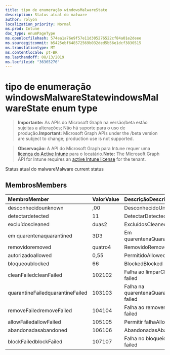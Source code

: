 ```yaml
---
title: tipo de enumeração windowsMalwareState
description: Status atual do malware
author: rolyon
localization_priority: Normal
ms.prod: Intune
doc_type: enumPageType
ms.openlocfilehash: 574ea1a76e9f57e11d305276522cf84a01e2deee
ms.sourcegitcommit: b5425ebf648572569b032ded5b56e1dcf3830515
ms.translationtype: MT
ms.contentlocale: pt-BR
ms.lasthandoff: 08/13/2019
ms.locfileid: "36365276"
---
```

# <a name="windowsmalwarestate-enum-type"></a><span data-ttu-id="59cba-103">tipo de enumeração windowsMalwareState</span><span class="sxs-lookup"><span data-stu-id="59cba-103">windowsMalwareState enum type</span></span>

> <span data-ttu-id="59cba-104">**Importante:** As APIs do Microsoft Graph na versão/beta estão sujeitas a alterações; Não há suporte para o uso de produção.</span><span class="sxs-lookup"><span data-stu-id="59cba-104">**Important:** Microsoft Graph APIs under the /beta version are subject to change; production use is not supported.</span></span>

> <span data-ttu-id="59cba-105">**Observação:** A API do Microsoft Graph para Intune requer uma [licença do Active Intune](https://go.microsoft.com/fwlink/?linkid=839381) para o locatário.</span><span class="sxs-lookup"><span data-stu-id="59cba-105">**Note:** The Microsoft Graph API for Intune requires an [active Intune license](https://go.microsoft.com/fwlink/?linkid=839381) for the tenant.</span></span>

<span data-ttu-id="59cba-106">Status atual do malware</span><span class="sxs-lookup"><span data-stu-id="59cba-106">Malware current status</span></span>

## <a name="members"></a><span data-ttu-id="59cba-107">Membros</span><span class="sxs-lookup"><span data-stu-id="59cba-107">Members</span></span>
|<span data-ttu-id="59cba-108">Membro</span><span class="sxs-lookup"><span data-stu-id="59cba-108">Member</span></span>|<span data-ttu-id="59cba-109">Valor</span><span class="sxs-lookup"><span data-stu-id="59cba-109">Value</span></span>|<span data-ttu-id="59cba-110">Descrição</span><span class="sxs-lookup"><span data-stu-id="59cba-110">Description</span></span>|
|:---|:---|:---|
|<span data-ttu-id="59cba-111">desconhecido</span><span class="sxs-lookup"><span data-stu-id="59cba-111">unknown</span></span>|<span data-ttu-id="59cba-112">,0</span><span class="sxs-lookup"><span data-stu-id="59cba-112">0</span></span>|<span data-ttu-id="59cba-113">Desconhecido</span><span class="sxs-lookup"><span data-stu-id="59cba-113">Unknown</span></span>|
|<span data-ttu-id="59cba-114">detectar</span><span class="sxs-lookup"><span data-stu-id="59cba-114">detected</span></span>|<span data-ttu-id="59cba-115">1</span><span class="sxs-lookup"><span data-stu-id="59cba-115">1</span></span>|<span data-ttu-id="59cba-116">Detectar</span><span class="sxs-lookup"><span data-stu-id="59cba-116">Detected</span></span>|
|<span data-ttu-id="59cba-117">excluídos</span><span class="sxs-lookup"><span data-stu-id="59cba-117">cleaned</span></span>|<span data-ttu-id="59cba-118">duas</span><span class="sxs-lookup"><span data-stu-id="59cba-118">2</span></span>|<span data-ttu-id="59cba-119">Excluídos</span><span class="sxs-lookup"><span data-stu-id="59cba-119">Cleaned</span></span>|
|<span data-ttu-id="59cba-120">em quarentena</span><span class="sxs-lookup"><span data-stu-id="59cba-120">quarantined</span></span>|<span data-ttu-id="59cba-121">3D</span><span class="sxs-lookup"><span data-stu-id="59cba-121">3</span></span>|<span data-ttu-id="59cba-122">Em quarentena</span><span class="sxs-lookup"><span data-stu-id="59cba-122">Quarantined</span></span>|
|<span data-ttu-id="59cba-123">removido</span><span class="sxs-lookup"><span data-stu-id="59cba-123">removed</span></span>|<span data-ttu-id="59cba-124">quatro</span><span class="sxs-lookup"><span data-stu-id="59cba-124">4</span></span>|<span data-ttu-id="59cba-125">Removido</span><span class="sxs-lookup"><span data-stu-id="59cba-125">Removed</span></span>|
|<span data-ttu-id="59cba-126">autorizado</span><span class="sxs-lookup"><span data-stu-id="59cba-126">allowed</span></span>|<span data-ttu-id="59cba-127">0,5</span><span class="sxs-lookup"><span data-stu-id="59cba-127">5</span></span>|<span data-ttu-id="59cba-128">Permitido</span><span class="sxs-lookup"><span data-stu-id="59cba-128">Allowed</span></span>|
|<span data-ttu-id="59cba-129">bloqueou</span><span class="sxs-lookup"><span data-stu-id="59cba-129">blocked</span></span>|<span data-ttu-id="59cba-130">6</span><span class="sxs-lookup"><span data-stu-id="59cba-130">6</span></span>|<span data-ttu-id="59cba-131">Blocked</span><span class="sxs-lookup"><span data-stu-id="59cba-131">Blocked</span></span>|
|<span data-ttu-id="59cba-132">cleanFailed</span><span class="sxs-lookup"><span data-stu-id="59cba-132">cleanFailed</span></span>|<span data-ttu-id="59cba-133">102</span><span class="sxs-lookup"><span data-stu-id="59cba-133">102</span></span>|<span data-ttu-id="59cba-134">Falha ao limpar</span><span class="sxs-lookup"><span data-stu-id="59cba-134">Clean failed</span></span>|
|<span data-ttu-id="59cba-135">quarantineFailed</span><span class="sxs-lookup"><span data-stu-id="59cba-135">quarantineFailed</span></span>|<span data-ttu-id="59cba-136">103</span><span class="sxs-lookup"><span data-stu-id="59cba-136">103</span></span>|<span data-ttu-id="59cba-137">Falha na quarentena</span><span class="sxs-lookup"><span data-stu-id="59cba-137">Quarantine failed</span></span>|
|<span data-ttu-id="59cba-138">removeFailed</span><span class="sxs-lookup"><span data-stu-id="59cba-138">removeFailed</span></span>|<span data-ttu-id="59cba-139">104</span><span class="sxs-lookup"><span data-stu-id="59cba-139">104</span></span>|<span data-ttu-id="59cba-140">Falha ao remover</span><span class="sxs-lookup"><span data-stu-id="59cba-140">Remove failed</span></span>|
|<span data-ttu-id="59cba-141">allowFailed</span><span class="sxs-lookup"><span data-stu-id="59cba-141">allowFailed</span></span>|<span data-ttu-id="59cba-142">105</span><span class="sxs-lookup"><span data-stu-id="59cba-142">105</span></span>|<span data-ttu-id="59cba-143">Permitir falha</span><span class="sxs-lookup"><span data-stu-id="59cba-143">Allow failed</span></span>|
|<span data-ttu-id="59cba-144">abandonadas</span><span class="sxs-lookup"><span data-stu-id="59cba-144">abandoned</span></span>|<span data-ttu-id="59cba-145">106</span><span class="sxs-lookup"><span data-stu-id="59cba-145">106</span></span>|<span data-ttu-id="59cba-146">Abandonadas</span><span class="sxs-lookup"><span data-stu-id="59cba-146">Abandoned</span></span>|
|<span data-ttu-id="59cba-147">blockFailed</span><span class="sxs-lookup"><span data-stu-id="59cba-147">blockFailed</span></span>|<span data-ttu-id="59cba-148">107</span><span class="sxs-lookup"><span data-stu-id="59cba-148">107</span></span>|<span data-ttu-id="59cba-149">Falha no bloqueio</span><span class="sxs-lookup"><span data-stu-id="59cba-149">Block failed</span></span>|



